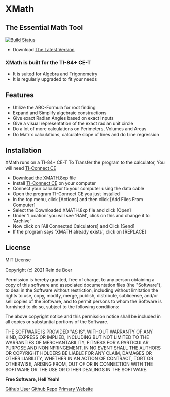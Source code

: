 # XMath
## The Essential Math Tool

[![Build Status](https://travis-ci.org/joemccann/dillinger.svg?branch=master)](https://github.com/ReindeBoer/XMath/raw/main/XMATH.8xp)

- Download [The Latest Version](https://github.com/ReindeBoer/XMath/raw/main/XMATH.8xp)

### XMath is built for the TI-84+ CE-T
- It is suited for Algebra and Trigonometry
- It is regularly upgraded to fit your needs

## Features
- Utilize the ABC-Formula for root finding
- Expand and Simplify algebraic constructions
- Give exact Radian Angles based on exact inputs
- Give a visual representation of the exact radian unit circle
- Do a lot of more calculations on Perimeters, Volumes and Areas
- Do Matrix calculations, calculate slope of lines and do Line regression

## Installation

XMath runs on a TI-84+ CE-T
To Transfer the program to the calculator, You will need [TI-Connect CE](https://education.ti.com/nl/software/details/en/CA9C74CAD02440A69FDC7189D7E1B6C2/swticonnectcesoftware)
- [Download the XMATH.8xp](https://github.com/ReindeBoer/XMath/raw/main/XMATH.8xp) file
- Install [TI-Connect CE](https://education.ti.com/nl/software/details/en/CA9C74CAD02440A69FDC7189D7E1B6C2/swticonnectcesoftware) on your computer
- Connect your calculator to your computer using the data cable
- Open the program TI-Connect CE you just installed
- In the top menu, click [Actions] and then click [Add Files From Computer]
- Select the Downloaded XMATH.8xp file and click [Open]
- Under 'Location' you will see 'RAM', click on this and change it to 'Archive'
- Now click on [All Connected Calculators] and Click [Send]
- If the program says 'XMATH already exists', click on [REPLACE]

## License
MIT License

Copyright (c) 2021 Rein de Boer

Permission is hereby granted, free of charge, to any person obtaining a copy
of this software and associated documentation files (the "Software"), to deal
in the Software without restriction, including without limitation the rights
to use, copy, modify, merge, publish, distribute, sublicense, and/or sell
copies of the Software, and to permit persons to whom the Software is
furnished to do so, subject to the following conditions:

The above copyright notice and this permission notice shall be included in all
copies or substantial portions of the Software.

THE SOFTWARE IS PROVIDED "AS IS", WITHOUT WARRANTY OF ANY KIND, EXPRESS OR
IMPLIED, INCLUDING BUT NOT LIMITED TO THE WARRANTIES OF MERCHANTABILITY,
FITNESS FOR A PARTICULAR PURPOSE AND NONINFRINGEMENT. IN NO EVENT SHALL THE
AUTHORS OR COPYRIGHT HOLDERS BE LIABLE FOR ANY CLAIM, DAMAGES OR OTHER
LIABILITY, WHETHER IN AN ACTION OF CONTRACT, TORT OR OTHERWISE, ARISING FROM,
OUT OF OR IN CONNECTION WITH THE SOFTWARE OR THE USE OR OTHER DEALINGS IN THE
SOFTWARE.

**Free Software, Hell Yeah!**

[Github User](https://github.com/reindeboer)
[Github Repo](https://github.com/reindeboer/XMath)
[Primary Website](https://controlgames.net)
